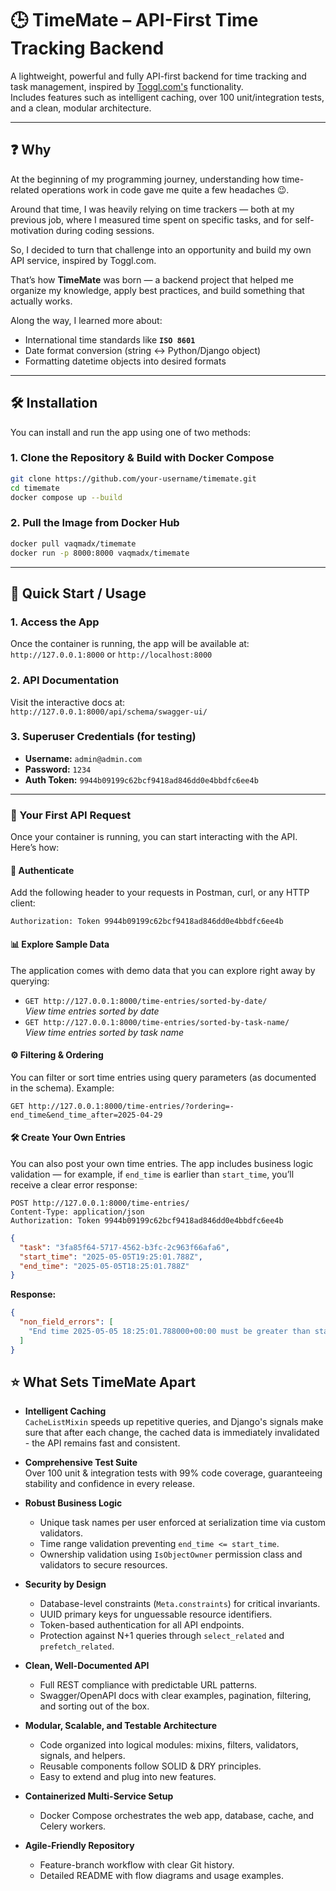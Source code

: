 # 🕒 TimeMate – API-First Time Tracking Backend

A lightweight, powerful and fully API-first backend for time tracking and task management, inspired by [Toggl.com's](https://toggl.com/) functionality.  
Includes features such as intelligent caching, over 100 unit/integration tests, and a clean, modular architecture.

---

## ❓ Why

At the beginning of my programming journey, understanding how time-related operations work in code gave me quite a few headaches 😉.

Around that time, I was heavily relying on time trackers — both at my previous job, where I measured time spent on specific tasks, and for self-motivation during coding sessions.

So, I decided to turn that challenge into an opportunity and build my own API service, inspired by Toggl.com.

That’s how **TimeMate** was born — a backend project that helped me organize my knowledge, apply best practices, and build something that actually works.

Along the way, I learned more about:

- International time standards like **`ISO 8601`**
- Date format conversion (string ↔ Python/Django object)
- Formatting datetime objects into desired formats

---

## 🛠️ Installation

You can install and run the app using one of two methods:

### 1. Clone the Repository & Build with Docker Compose
```bash
git clone https://github.com/your-username/timemate.git
cd timemate
docker compose up --build
```

### 2. Pull the Image from Docker Hub
```bash
docker pull vaqmadx/timemate
docker run -p 8000:8000 vaqmadx/timemate
```

---

## 🚀 Quick Start / Usage

### 1. Access the App
Once the container is running, the app will be available at:  
`http://127.0.0.1:8000` or `http://localhost:8000`

### 2. API Documentation
Visit the interactive docs at:  
`http://127.0.0.1:8000/api/schema/swagger-ui/`

### 3. Superuser Credentials (for testing)
- **Username:** `admin@admin.com`
- **Password:** `1234`
- **Auth Token:** `9944b09199c62bcf9418ad846dd0e4bbdfc6ee4b`

---

### 📡 Your First API Request

Once your container is running, you can start interacting with the API. Here’s how:

#### 🔐 Authenticate
Add the following header to your requests in Postman, curl, or any HTTP client:
```http
Authorization: Token 9944b09199c62bcf9418ad846dd0e4bbdfc6ee4b
```

#### 📊 Explore Sample Data
The application comes with demo data that you can explore right away by querying:

- `GET http://127.0.0.1:8000/time-entries/sorted-by-date/`  
  _View time entries sorted by date_
- `GET http://127.0.0.1:8000/time-entries/sorted-by-task-name/`  
  _View time entries sorted by task name_

#### ⚙️ Filtering & Ordering
You can filter or sort time entries using query parameters (as documented in the schema). Example:
```http
GET http://127.0.0.1:8000/time-entries/?ordering=-end_time&end_time_after=2025-04-29
```

#### 🛠 Create Your Own Entries
You can also post your own time entries. The app includes business logic validation — for example, if `end_time` is earlier than `start_time`, you’ll receive a clear error response:

```http
POST http://127.0.0.1:8000/time-entries/
Content-Type: application/json
Authorization: Token 9944b09199c62bcf9418ad846dd0e4bbdfc6ee4b
```

```json
{
  "task": "3fa85f64-5717-4562-b3fc-2c963f66afa6",
  "start_time": "2025-05-05T19:25:01.788Z",
  "end_time": "2025-05-05T18:25:01.788Z"
}
```

**Response:**
```json
{
  "non_field_errors": [
    "End time 2025-05-05 18:25:01.788000+00:00 must be greater than start time 2025-05-05 19:25:01.788000+00:00"
  ]
}
```

## ⭐ What Sets TimeMate Apart

- **Intelligent Caching**  
  `CacheListMixin` speeds up repetitive queries, and Django's signals make sure that after each change, the cached data is immediately invalidated - the API remains fast and consistent.

- **Comprehensive Test Suite**  
  Over 100 unit & integration tests with 99% code coverage, guaranteeing stability and confidence in every release.

- **Robust Business Logic**  
  - Unique task names per user enforced at serialization time via custom validators.  
  - Time range validation preventing `end_time <= start_time`.  
  - Ownership validation using `IsObjectOwner` permission class and validators to secure resources.

- **Security by Design**  
  - Database-level constraints (`Meta.constraints`) for critical invariants.  
  - UUID primary keys for unguessable resource identifiers.  
  - Token-based authentication for all API endpoints.  
  - Protection against N+1 queries through `select_related` and `prefetch_related`.

- **Clean, Well-Documented API**  
  - Full REST compliance with predictable URL patterns.  
  - Swagger/OpenAPI docs with clear examples, pagination, filtering, and sorting out of the box.

- **Modular, Scalable, and Testable Architecture**  
  - Code organized into logical modules: mixins, filters, validators, signals, and helpers.  
  - Reusable components follow SOLID & DRY principles.  
  - Easy to extend and plug into new features.

- **Containerized Multi-Service Setup**  
  - Docker Compose orchestrates the web app, database, cache, and Celery workers.

- **Agile-Friendly Repository**  
  - Feature-branch workflow with clear Git history.  
  - Detailed README with flow diagrams and usage examples.


